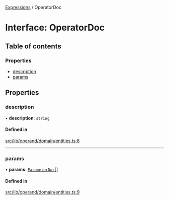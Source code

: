 [Expressions](../README.md) / OperatorDoc

# Interface: OperatorDoc

## Table of contents

### Properties

- [description](OperatorDoc.md#description)
- [params](OperatorDoc.md#params)

## Properties

### description

• **description**: `string`

#### Defined in

[src/lib/operand/domain/entities.ts:8](https://github.com/expr-solver/3xpr/blob/2371f39/src/lib/operand/domain/entities.ts#L8)

___

### params

• **params**: [`ParameterDoc`](ParameterDoc.md)[]

#### Defined in

[src/lib/operand/domain/entities.ts:9](https://github.com/expr-solver/3xpr/blob/2371f39/src/lib/operand/domain/entities.ts#L9)
